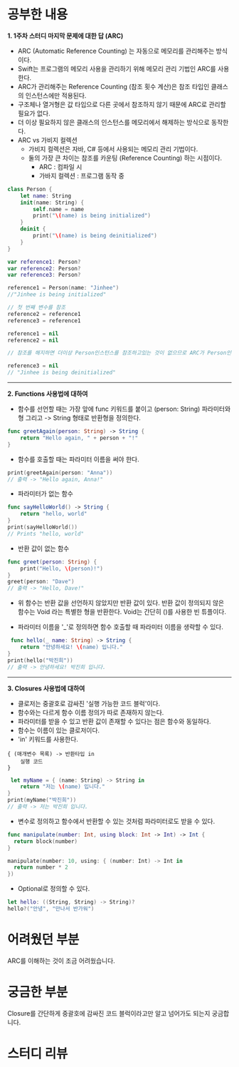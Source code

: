 # 공부한 내용
**1. 1주차 스터디 마지막 문제에 대한 답 (ARC)**
- ARC (Automatic Reference Counting) 는 자동으로 메모리를 관리해주는 방식이다.
- Swift는 프로그램의 메모리 사용을 관리하기 위해 메모리 관리 기법인 ARC를 사용한다.
- ARC가 관리해주는 Reference Counting (참조 횟수 계산)은 참조 타입인 클래스의 인스턴스에만 적용된다.
- 구조체나 열거형은 값 타입으로 다른 곳에서 참조하지 않기 때문에 ARC로 관리할 필요가 없다.
- 더 이상 필요하지 않은 클래스의 인스턴스를 메모리에서 해제하는 방식으로 동작한다.
- ARC vs 가비지 컬렉션
  - 가비지 컬렉션은 자바, C# 등에서 사용되는 메모리 관리 기법이다.
  - 둘의 가장 큰 차이는 참조를 카운팅 (Reference Counting) 하는 시점이다.
    - ARC : 컴파일 시 
    - 가바지 컬렉션 : 프로그램 동작 중
    
```Swift
class Person {
    let name: String
    init(name: String) {
        self.name = name
        print("\(name) is being initialized")
    }
    deinit {
        print("\(name) is being deinitialized")
    }
}

var reference1: Person?
var reference2: Person?
var reference3: Person?

reference1 = Person(name: "Jinhee")
//"Jinhee is being initialized"

// 첫 번째 변수를 참조
reference2 = reference1
reference3 = reference1

reference1 = nil
reference2 = nil

// 참조를 해지하면 더이상 Person인스턴스를 참조하고있는 것이 없으므로 ARC가 Person인스턴스를 메모리에서 해지하게 된다.

reference3 = nil
// "Jinhee is being deinitialized"
```
---

**2. Functions 사용법에 대하여**
- 함수를 선언할 때는 가장 앞에 func 키워드를 붙이고 (person: String) 파라미터와 형 그리고 -> String 형태로 반환형을 정의한다.
```Swift
func greetAgain(person: String) -> String {
    return "Hello again, " + person + "!"
}
```
- 함수를 호출할 때는 파라미터 이름을 써야 한다.
```Swift
print(greetAgain(person: "Anna"))
// 출력 -> "Hello again, Anna!"
```
- 파라미터가 없는 함수 
```Swift
func sayHelloWorld() -> String {
    return "hello, world"
}
print(sayHelloWorld())
// Prints "hello, world"
```
- 반환 값이 없는 함수
```Swift
func greet(person: String) {
    print("Hello, \(person)!")
}
greet(person: "Dave")
// 출력 -> "Hello, Dave!"
```
- 위 함수는 반환 값을 선언하지 않았지만 반환 값이 있다. 반환 값이 정의되지 않은 함수는 Void 라는 특별한 형을 반환한다. Void는 간단히 ()를 사용한 빈 튜플이다.

- 파라미터 이름을 '_'로 정의하면 함수 호출할 때 파라미터 이름을 생략할 수 있다.
```Swift
 func hello(_ name: String) -> String {
    return "안녕하세요! \(name) 입니다."
}
print(hello("박진희"))
// 출력 -> 안녕하세요! 박진희 입니다.
```
---

**3. Closures 사용법에 대하여**
- 클로저는 중괄호로 감싸진 '실행 가능한 코드 블럭'이다.
- 함수와는 다르게 함수 이름 정의가 따로 존재하지 않는다.
- 파라미터를 받을 수 있고 반환 값이 존재할 수 있다는 점은 함수와 동일하다.
- 함수는 이름이 있는 클로저이다.
- 'in' 키워드를 사용한다.
```
{ (매개변수 목록) -> 반환타입 in
    실행 코드
}
```
```Swift
 let myName = { (name: String) -> String in
    return "저는 \(name) 입니다."
}
print(myName("박진희"))
// 출력 -> 저는 박진희 입니다.
```
- 변수로 정의하고 함수에서 반환할 수 있는 것처럼 파라미터로도 받을 수 있다.
```Swift
func manipulate(number: Int, using block: Int -> Int) -> Int {
  return block(number)
}

manipulate(number: 10, using: { (number: Int) -> Int in
  return number * 2
})
```
- Optional로 정의할 수 있다.
```Swift
let hello: ((String, String) -> String)?
hello?("안녕", "만나서 반가워")
```
# 어려웠던 부분
ARC를 이해하는 것이 조금 어려웠습니다.

# 궁금한 부분
Closure를 간단하게 중괄호에 감싸진 코드 블럭이라고만 알고 넘어가도 되는지 궁금합니다.

# 스터디 리뷰

